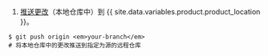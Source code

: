 1. [推送更改](/articles/pushing-commits-to-a-remote-repository/)（本地仓库中）到 {{ site.data.variables.product.product_location }}。
  ```shell
  $ git push origin <em>your-branch</em>
  # 将本地仓库中的更改推送到指定为源的远程仓库
  ```
